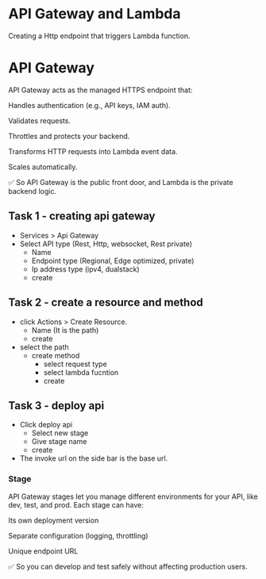 # API Gateway and Lambda

Creating a Http endpoint that triggers Lambda function.

# API Gateway

API Gateway acts as the managed HTTPS endpoint that:

Handles authentication (e.g., API keys, IAM auth).

Validates requests.

Throttles and protects your backend.

Transforms HTTP requests into Lambda event data.

Scales automatically.

✅ So API Gateway is the public front door, and Lambda is the private backend logic.

## Task 1 - creating api gateway

- Services > Api Gateway
- Select API type (Rest, Http, websocket, Rest private)
    - Name
    - Endpoint type (Regional, Edge optimized, private)
    - Ip address type (ipv4, dualstack)
    - create

## Task 2 - create a resource and method

- click Actions > Create Resource.
    - Name (It is the path)
    - create
- select the path
    - create method
        - select request type
        - select lambda fucntion
        - create

## Task 3 - deploy api

- Click deploy api
    - Select new stage
    - Give stage name
    - create
- The invoke url on the side bar is the base url.


### Stage

API Gateway stages let you manage different environments for your API, like dev, test, and prod.
Each stage can have:

Its own deployment version

Separate configuration (logging, throttling)

Unique endpoint URL

✅ So you can develop and test safely without affecting production users.